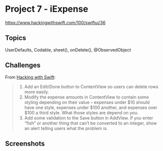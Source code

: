 # Project 7 - iExpense

https://www.hackingwithswift.com/100/swiftui/36

## Topics

UserDefaults, Codable, sheet(), onDelete(), @ObservedObject

## Challenges

From [Hacking with Swift](https://www.hackingwithswift.com/books/ios-swiftui/iexpense-wrap-up):
>1. Add an Edit/Done button to ContentView so users can delete rows more easily.
>2. Modify the expense amounts in ContentView to contain some styling depending on their value – expenses under $10 should have one style, expenses under $100 another, and expenses over $100 a third style. What those styles are depend on you.
>3. Add some validation to the Save button in AddView. If you enter “fish” or another thing that can’t be converted to an integer, show an alert telling users what the problem is.

## Screenshots
